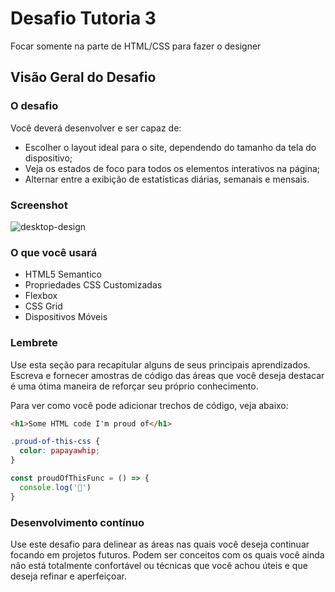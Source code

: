 
# Desafio Tutoria 3

Focar somente na parte de HTML/CSS para fazer o designer

## Visão Geral do Desafio

### O desafio

Você deverá desenvolver e ser capaz de:

- Escolher o layout ideal para o site, dependendo do tamanho da tela do dispositivo;
- Veja os estados de foco para todos os elementos interativos na página;
- Alternar entre a exibição de estatísticas diárias, semanais e mensais.

### Screenshot

![desktop-design](https://user-images.githubusercontent.com/88681520/225775309-b995dd33-f5de-41dd-89aa-6d505a366304.jpg)

### O que você usará

- HTML5 Semantico
- Propriedades CSS Customizadas
- Flexbox
- CSS Grid
- Dispositivos Móveis

### Lembrete

Use esta seção para recapitular alguns de seus principais aprendizados. Escreva e fornecer amostras de código das áreas que você deseja destacar é uma ótima maneira de reforçar seu próprio conhecimento.

Para ver como você pode adicionar trechos de código, veja abaixo:

```html
<h1>Some HTML code I'm proud of</h1>
```
```css
.proud-of-this-css {
  color: papayawhip;
}
```
```js
const proudOfThisFunc = () => {
  console.log('🎉')
}
```

### Desenvolvimento contínuo

Use este desafio para delinear as áreas nas quais você deseja continuar focando em projetos futuros. Podem ser conceitos com os quais você ainda não está totalmente confortável ou técnicas que você achou úteis e que deseja refinar e aperfeiçoar.